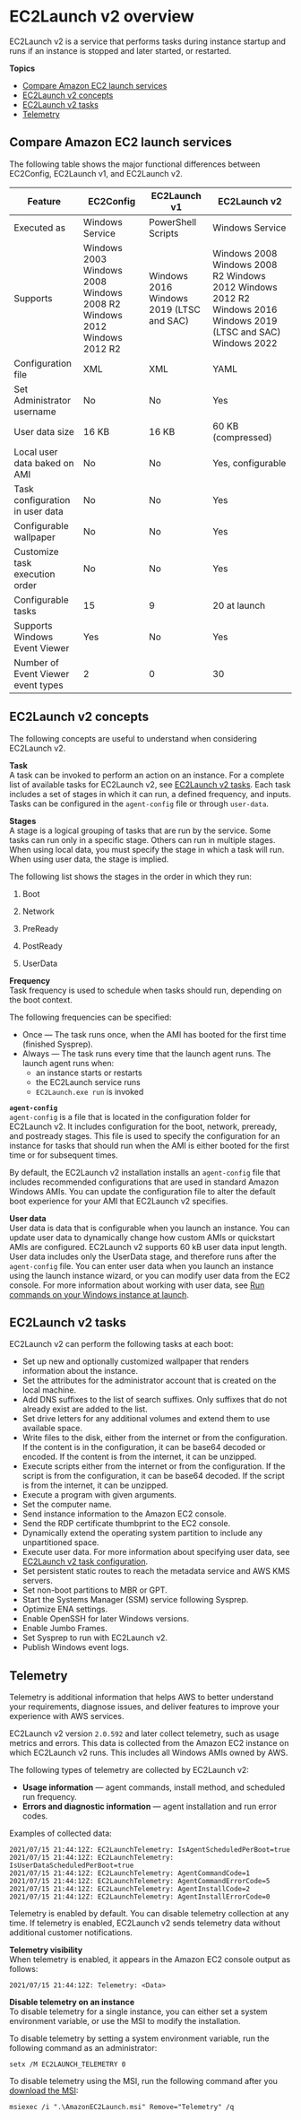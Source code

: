 # EC2Launch v2 overview<a name="ec2launch-v2-overview"></a>

EC2Launch v2 is a service that performs tasks during instance startup and runs if an instance is stopped and later started, or restarted\. 

**Topics**
+ [Compare Amazon EC2 launch services](#ec2launch-v2-agent-compare)
+ [EC2Launch v2 concepts](#ec2launch-v2-concepts)
+ [EC2Launch v2 tasks](#ec2launch-v2-tasks)
+ [Telemetry](#ec2launch-v2-telemetry)

## Compare Amazon EC2 launch services<a name="ec2launch-v2-agent-compare"></a>

The following table shows the major functional differences between EC2Config, EC2Launch v1, and EC2Launch v2\.


| Feature | EC2Config | EC2Launch v1 | EC2Launch v2 | 
| --- | --- | --- | --- | 
| Executed as | Windows Service |  PowerShell Scripts  | Windows Service | 
| Supports |  Windows 2003 Windows 2008 Windows 2008 R2 Windows 2012 Windows 2012 R2  |  Windows 2016 Windows 2019 \(LTSC and SAC\)  |  Windows 2008 Windows 2008 R2 Windows 2012 Windows 2012 R2 Windows 2016 Windows 2019 \(LTSC and SAC\) Windows 2022  | 
|  Configuration file  | XML | XML |  YAML  | 
|  Set Administrator username  | No | No |  Yes  | 
|  User data size  | 16 KB | 16 KB |  60 KB \(compressed\)  | 
|  Local user data baked on AMI  | No | No | Yes, configurable | 
| Task configuration in user data | No | No | Yes | 
|  Configurable wallpaper  | No | No |  Yes  | 
|  Customize task execution order  | No | No |  Yes  | 
|  Configurable tasks  | 15 |  9  |  20 at launch  | 
|  Supports Windows Event Viewer  | Yes |  No  | Yes | 
|  Number of Event Viewer event types  | 2 |  0  |  30  | 

## EC2Launch v2 concepts<a name="ec2launch-v2-concepts"></a>

The following concepts are useful to understand when considering EC2Launch v2\.

**Task**  
A task can be invoked to perform an action on an instance\. For a complete list of available tasks for EC2Launch v2, see [EC2Launch v2 tasks](#ec2launch-v2-tasks)\. Each task includes a set of stages in which it can run, a defined frequency, and inputs\. Tasks can be configured in the `agent-config` file or through `user-data`\.

**Stages**  
A stage is a logical grouping of tasks that are run by the service\. Some tasks can run only in a specific stage\. Others can run in multiple stages\. When using local data, you must specify the stage in which a task will run\. When using user data, the stage is implied\.

The following list shows the stages in the order in which they run:

1. Boot

1. Network

1. PreReady

1. PostReady

1. UserData

**Frequency**  
Task frequency is used to schedule when tasks should run, depending on the boot context\.

The following frequencies can be specified:
+ Once — The task runs once, when the AMI has booted for the first time \(finished Sysprep\)\.
+ Always — The task runs every time that the launch agent runs\. The launch agent runs when:
  + an instance starts or restarts
  + the EC2Launch service runs
  + `EC2Launch.exe run` is invoked

**`agent-config`**  
`agent-config` is a file that is located in the configuration folder for EC2Launch v2\. It includes configuration for the boot, network, preready, and postready stages\. This file is used to specify the configuration for an instance for tasks that should run when the AMI is either booted for the first time or for subsequent times\.

By default, the EC2Launch v2 installation installs an `agent-config` file that includes recommended configurations that are used in standard Amazon Windows AMIs\. You can update the configuration file to alter the default boot experience for your AMI that EC2Launch v2 specifies\.

**User data**  
User data is data that is configurable when you launch an instance\. You can update user data to dynamically change how custom AMIs or quickstart AMIs are configured\. EC2Launch v2 supports 60 kB user data input length\. User data includes only the UserData stage, and therefore runs after the `agent-config` file\. You can enter user data when you launch an instance using the launch instance wizard, or you can modify user data from the EC2 console\. For more information about working with user data, see [Run commands on your Windows instance at launch](ec2-windows-user-data.md)\.

## EC2Launch v2 tasks<a name="ec2launch-v2-tasks"></a>

EC2Launch v2 can perform the following tasks at each boot:
+ Set up new and optionally customized wallpaper that renders information about the instance\.
+ Set the attributes for the administrator account that is created on the local machine\.
+ Add DNS suffixes to the list of search suffixes\. Only suffixes that do not already exist are added to the list\.
+ Set drive letters for any additional volumes and extend them to use available space\.
+ Write files to the disk, either from the internet or from the configuration\. If the content is in the configuration, it can be base64 decoded or encoded\. If the content is from the internet, it can be unzipped\.
+ Execute scripts either from the internet or from the configuration\. If the script is from the configuration, it can be base64 decoded\. If the script is from the internet, it can be unzipped\.
+ Execute a program with given arguments\.
+ Set the computer name\.
+ Send instance information to the Amazon EC2 console\.
+ Send the RDP certificate thumbprint to the EC2 console\.
+ Dynamically extend the operating system partition to include any unpartitioned space\.
+ Execute user data\. For more information about specifying user data, see [EC2Launch v2 task configuration](ec2launch-v2-settings.md#ec2launch-v2-task-configuration)\.
+ Set persistent static routes to reach the metadata service and AWS KMS servers\.
+ Set non\-boot partitions to MBR or GPT\.
+ Start the Systems Manager \(SSM\) service following Sysprep\.
+ Optimize ENA settings\.
+ Enable OpenSSH for later Windows versions\.
+ Enable Jumbo Frames\.
+ Set Sysprep to run with EC2Launch v2\.
+ Publish Windows event logs\.

## Telemetry<a name="ec2launch-v2-telemetry"></a>

Telemetry is additional information that helps AWS to better understand your requirements, diagnose issues, and deliver features to improve your experience with AWS services\.

EC2Launch v2 version `2.0.592` and later collect telemetry, such as usage metrics and errors\. This data is collected from the Amazon EC2 instance on which EC2Launch v2 runs\. This includes all Windows AMIs owned by AWS\.

The following types of telemetry are collected by EC2Launch v2:
+ **Usage information** — agent commands, install method, and scheduled run frequency\.
+ **Errors and diagnostic information** — agent installation and run error codes\.

Examples of collected data:

```
2021/07/15 21:44:12Z: EC2LaunchTelemetry: IsAgentScheduledPerBoot=true
2021/07/15 21:44:12Z: EC2LaunchTelemetry: IsUserDataScheduledPerBoot=true
2021/07/15 21:44:12Z: EC2LaunchTelemetry: AgentCommandCode=1
2021/07/15 21:44:12Z: EC2LaunchTelemetry: AgentCommandErrorCode=5
2021/07/15 21:44:12Z: EC2LaunchTelemetry: AgentInstallCode=2
2021/07/15 21:44:12Z: EC2LaunchTelemetry: AgentInstallErrorCode=0
```

Telemetry is enabled by default\. You can disable telemetry collection at any time\. If telemetry is enabled, EC2Launch v2 sends telemetry data without additional customer notifications\.

**Telemetry visibility**  
When telemetry is enabled, it appears in the Amazon EC2 console output as follows:

```
2021/07/15 21:44:12Z: Telemetry: <Data>
```

**Disable telemetry on an instance**  
To disable telemetry for a single instance, you can either set a system environment variable, or use the MSI to modify the installation\.

To disable telemetry by setting a system environment variable, run the following command as an administrator:

```
setx /M EC2LAUNCH_TELEMETRY 0
```

To disable telemetry using the MSI, run the following command after you [download the MSI](ec2launch-v2-install.md): 

```
msiexec /i ".\AmazonEC2Launch.msi" Remove="Telemetry" /q
```